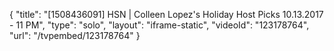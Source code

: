 {
    "title": "[1508436091] HSN | Colleen Lopez's Holiday Host Picks 10.13.2017 - 11 PM",
    "type": "solo",
    "layout": "iframe-static",
    "videoId": "123178764",
    "url": "\/tvpembed\/123178764"
}